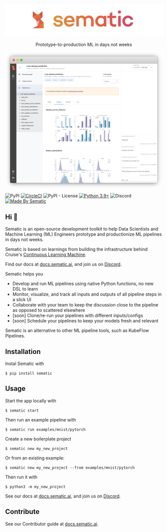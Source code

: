 ![Sematic logo](./docs/images/Logo_README.png)


<p font-size="2em" align="center">Prototype-to-production ML in days not weeks</p>

![UI Screenshot](./docs/images/Screenshot_README_1_framed.png)

![PyPI](https://img.shields.io/pypi/v/sematic?style=for-the-badge)
[![CircleCI](https://img.shields.io/circleci/build/github/sematic-ai/sematic/main?label=CircleCI&style=for-the-badge&token=c8e0115ddccadc17b98ab293b32cad27026efb25)](https://app.circleci.com/pipelines/github/sematic-ai/sematic?branch=main&filter=all)
![PyPI - License](https://img.shields.io/pypi/l/sematic?style=for-the-badge)
[![Python 3.9+](https://img.shields.io/badge/Python-3.9+-blue?style=for-the-badge&logo=none)](https://python.org)
![Discord](https://img.shields.io/discord/983789877927747714?label=DISCORD&style=for-the-badge)
[![Made By Sematic](https://img.shields.io/badge/Made_by-Sematic_🦊-E19632?style=for-the-badge&logo=none)](https://sematic.ai)

## Hi 👋

Sematic is an open-source development toolkit to help Data Scientists and
Machine Learning (ML) Engineers prototype and productionize ML pipelines in days
not weeks.

Sematic is based on learnings from building the infrastructure behind Cruise's
[Continuous Learning
Machine](https://medium.com/cruise/cruise-continuous-learning-machine-30d60f4c691b).


Find our docs at [docs.sematic.ai](https://docs.sematic.ai), and join us on
[Discord](https://discord.gg/4KZJ6kYVax).

Sematic helps you

* Develop and run ML pipelines using native Python functions, no new DSL to learn
* Monitor, visualize, and track all inputs and outputs of all pipeline steps in a slick UI
* Collaborate with your team to keep the discussion close to the pipeline as opposed to scattered elsewhere
* [soon] Clone/re-run your pipelines with different inputs/configs
* [soon] Schedule your pipelines to keep your models fresh and relevant

Sematic is an alternative to other ML pipeline tools, such as KubeFlow Pipelines.


## Installation

Instal Sematic with

```shell
$ pip install sematic
```

## Usage

Start the app locally with

```shell
$ sematic start
```

Then run an example pipeline with

```shell
$ sematic run examples/mnist/pytorch
```

Create a new boilerplate project

```shell
$ sematic new my_new_project
```

Or from an existing example:

```shell
$ sematic new my_new_project --from examples/mnist/pytorch
```

Then run it with

```shell
$ python3 -m my_new_project
```


See our docs at [docs.sematic.ai](https://docs.sematic.ai), and join us on
[Discord](https://discord.gg/4KZJ6kYVax).

## Contribute

See our Contributor guide at [docs.sematic.ai](https://docs.sematic.ai).
